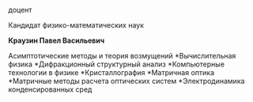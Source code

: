 доцент

Кандидат физико-математических наук

**Краузин Павел Васильевич**

Асимптотические методы и теория возмущений
	*Вычислительная физика
	*Дифракционный структурный анализ
	*Компьютерные технологии в физике
	*Кристаллография
	*Матричная оптика
	*Матричные методы расчета оптических систем
	*Электродинамика конденсированных сред